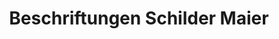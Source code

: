 ---
title: "Beschriftungen Schilder Maier"
url: /deggendorf/beschriftungen-schilder-maier/
shop: Allgemein
---